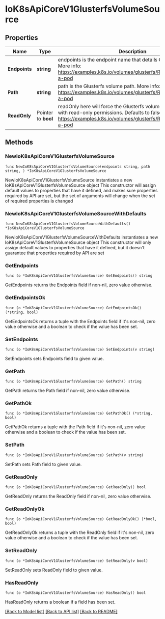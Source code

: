 # IoK8sApiCoreV1GlusterfsVolumeSource

## Properties

Name | Type | Description | Notes
------------ | ------------- | ------------- | -------------
**Endpoints** | **string** | endpoints is the endpoint name that details Glusterfs topology. More info: https://examples.k8s.io/volumes/glusterfs/README.md#create-a-pod | 
**Path** | **string** | path is the Glusterfs volume path. More info: https://examples.k8s.io/volumes/glusterfs/README.md#create-a-pod | 
**ReadOnly** | Pointer to **bool** | readOnly here will force the Glusterfs volume to be mounted with read-only permissions. Defaults to false. More info: https://examples.k8s.io/volumes/glusterfs/README.md#create-a-pod | [optional] 

## Methods

### NewIoK8sApiCoreV1GlusterfsVolumeSource

`func NewIoK8sApiCoreV1GlusterfsVolumeSource(endpoints string, path string, ) *IoK8sApiCoreV1GlusterfsVolumeSource`

NewIoK8sApiCoreV1GlusterfsVolumeSource instantiates a new IoK8sApiCoreV1GlusterfsVolumeSource object
This constructor will assign default values to properties that have it defined,
and makes sure properties required by API are set, but the set of arguments
will change when the set of required properties is changed

### NewIoK8sApiCoreV1GlusterfsVolumeSourceWithDefaults

`func NewIoK8sApiCoreV1GlusterfsVolumeSourceWithDefaults() *IoK8sApiCoreV1GlusterfsVolumeSource`

NewIoK8sApiCoreV1GlusterfsVolumeSourceWithDefaults instantiates a new IoK8sApiCoreV1GlusterfsVolumeSource object
This constructor will only assign default values to properties that have it defined,
but it doesn't guarantee that properties required by API are set

### GetEndpoints

`func (o *IoK8sApiCoreV1GlusterfsVolumeSource) GetEndpoints() string`

GetEndpoints returns the Endpoints field if non-nil, zero value otherwise.

### GetEndpointsOk

`func (o *IoK8sApiCoreV1GlusterfsVolumeSource) GetEndpointsOk() (*string, bool)`

GetEndpointsOk returns a tuple with the Endpoints field if it's non-nil, zero value otherwise
and a boolean to check if the value has been set.

### SetEndpoints

`func (o *IoK8sApiCoreV1GlusterfsVolumeSource) SetEndpoints(v string)`

SetEndpoints sets Endpoints field to given value.


### GetPath

`func (o *IoK8sApiCoreV1GlusterfsVolumeSource) GetPath() string`

GetPath returns the Path field if non-nil, zero value otherwise.

### GetPathOk

`func (o *IoK8sApiCoreV1GlusterfsVolumeSource) GetPathOk() (*string, bool)`

GetPathOk returns a tuple with the Path field if it's non-nil, zero value otherwise
and a boolean to check if the value has been set.

### SetPath

`func (o *IoK8sApiCoreV1GlusterfsVolumeSource) SetPath(v string)`

SetPath sets Path field to given value.


### GetReadOnly

`func (o *IoK8sApiCoreV1GlusterfsVolumeSource) GetReadOnly() bool`

GetReadOnly returns the ReadOnly field if non-nil, zero value otherwise.

### GetReadOnlyOk

`func (o *IoK8sApiCoreV1GlusterfsVolumeSource) GetReadOnlyOk() (*bool, bool)`

GetReadOnlyOk returns a tuple with the ReadOnly field if it's non-nil, zero value otherwise
and a boolean to check if the value has been set.

### SetReadOnly

`func (o *IoK8sApiCoreV1GlusterfsVolumeSource) SetReadOnly(v bool)`

SetReadOnly sets ReadOnly field to given value.

### HasReadOnly

`func (o *IoK8sApiCoreV1GlusterfsVolumeSource) HasReadOnly() bool`

HasReadOnly returns a boolean if a field has been set.


[[Back to Model list]](../README.md#documentation-for-models) [[Back to API list]](../README.md#documentation-for-api-endpoints) [[Back to README]](../README.md)


